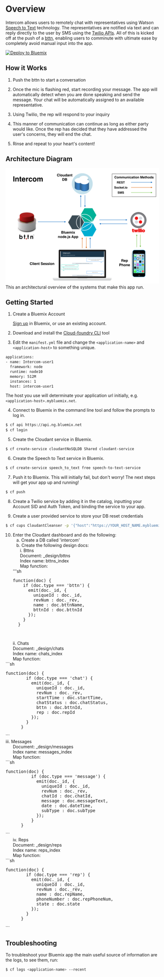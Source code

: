 # Overview

Intercom allows users to remotely chat with representatives using Watson [Speech to Text][speech_text_url] technology. The representatives are notified via text and can reply directly to the user by SMS using the [Twilio APIs][twilio_url]. All of this is kicked off at the push of a [bttn][bttn_url], enabling users to comminute with ultimate ease by completely avoid manual input into the app.

[![Deploy to Bluemix](https://bluemix.net/deploy/button.png)](https://bluemix.net/deploy?repository=https://github.com/IBM-Bluemix/intercom-nodejs)

## How it Works

1. Push the bttn to start a conversation

2. Once the mic is flashing red, start recording your message. The app will automatically detect when you are done speaking and send the message. Your chat will be automatically assigned to an available representative.

3. Using Twilio, the rep will respond to your inquiry

4. This manner of communication can continue as long as either party would like. Once the rep has decided that they have addressed the user's concerns, they will end the chat.

5. Rinse and repeat to your heart's content!

## Architecture Diagram

<img src="https://raw.githubusercontent.com/IBM-Bluemix/intercom-nodejs/master/public/images/diagram.png" width="650px"><br>This an architectural overview of the systems that make this app run.<br>

## Getting Started

1. Create a Bluemix Account

    [Sign up][sign_up_url] in Bluemix, or use an existing account.

2. Download and install the [Cloud-foundry CLI][cloud_foundry_url] tool

3. Edit the `manifest.yml` file and change the `<application-name>` and `<application-host>` to something unique.
  ```none
  applications:
  - name: Intercom-user1
    framework: node
    runtime: node10
    memory: 512M
    instances: 1
    host: intercom-user1
  ```
  The host you use will determinate your application url initially, e.g. `<application-host>.mybluemix.net`.

4. Connect to Bluemix in the command line tool and follow the prompts to log in.
  ```sh
  $ cf api https://api.ng.bluemix.net
  $ cf login
  ```

5. Create the Cloudant service in Bluemix.
  ```sh
  $ cf create-service cloudantNoSQLDB Shared cloudant-service
  ```

6. Create the Speech to Text service in Bluemix.
  ```sh
  $ cf create-service speech_to_text free speech-to-text-service
  ```

7. Push it to Bluemix. This will initially fail, but don't worry! The next steps will get your app up and running!
  ```sh
  $ cf push
  ```

8. Create a Twilio service by adding it in the catalog, inputting your Account SID and Auth Token, and binding the service to your app.

9. Create a user provided service to store your DB reset credentials
  ```sh
  $ cf cups CloudantCleanser -p '{"host":"https://YOUR_HOST_NAME.mybluemix.net/db/reset","username":"YOUR_USER_NAME","password":"YOUR_PASSWORD"}'
  ```
10. Enter the Cloudant dashboard and do the following:<br>
&nbsp;&nbsp;&nbsp;a. Create a DB called 'intercom'<br>
&nbsp;&nbsp;&nbsp;b. Create the following design docs:<br>
&nbsp;&nbsp;&nbsp;&nbsp;&nbsp;&nbsp;i. Bttns<br>
&nbsp;&nbsp;&nbsp;&nbsp;&nbsp;&nbsp;Document: _design/bttns<br>
&nbsp;&nbsp;&nbsp;&nbsp;&nbsp;&nbsp;Index name: bttns_index<br>
&nbsp;&nbsp;&nbsp;&nbsp;&nbsp;&nbsp;Map function:<br>
      '''sh
      <pre>function(doc) {
        if (doc.type === 'bttn') {
          emit(doc._id, {
            uniqueId : doc._id,
            revNum : doc._rev,
            name : doc.bttnName,
            bttnId : doc.bttnId
          });
        }
      }</pre>
      ```
<br>
&nbsp;&nbsp;&nbsp;&nbsp;&nbsp;&nbsp;ii. Chats<br>
&nbsp;&nbsp;&nbsp;&nbsp;&nbsp;&nbsp;Document: _design/chats<br>
&nbsp;&nbsp;&nbsp;&nbsp;&nbsp;&nbsp;Index name: chats_index<br>
&nbsp;&nbsp;&nbsp;&nbsp;&nbsp;&nbsp;Map function:<br>
      ```sh
      <pre>function(doc) {
        if (doc.type === 'chat') {
          emit(doc._id, {
            uniqueId : doc._id,
            revNum : doc._rev,
            startTime : doc.startTime,
            chatStatus : doc.chatStatus,
            bttn : doc.bttnId,
            rep : doc.repId
          });
        }
      }</pre>
      ```
<br>
    iii. Messages<br>
&nbsp;&nbsp;&nbsp;&nbsp;&nbsp;&nbsp;Document: _design/messages<br>
&nbsp;&nbsp;&nbsp;&nbsp;&nbsp;&nbsp;Index name: messages_index<br>
&nbsp;&nbsp;&nbsp;&nbsp;&nbsp;&nbsp;Map function:<br>
      ```sh
      <pre>function(doc) {
          if (doc.type === 'message') {
            emit(doc._id, {
              uniqueId : doc._id,
              revNum : doc._rev,
              chatId : doc.chatId,
              message : doc.messageText,
              date : doc.dateTime,
              subType : doc.subType
            });
          }
      }</pre>
      ```
<br>
&nbsp;&nbsp;&nbsp;&nbsp;&nbsp;&nbsp;iv. Reps<br>
&nbsp;&nbsp;&nbsp;&nbsp;&nbsp;&nbsp;Document: _design/reps<br>
&nbsp;&nbsp;&nbsp;&nbsp;&nbsp;&nbsp;Index name: reps_index<br>
&nbsp;&nbsp;&nbsp;&nbsp;&nbsp;&nbsp;Map function:<br>
      ```sh
      <pre>function(doc) {
        if (doc.type === 'rep') {
          emit(doc._id, {
            uniqueId : doc._id,
            revNum : doc._rev,
            name : doc.repName,
            phoneNumber : doc.repPhoneNum,
            state : doc.state
          });
        }
      }</pre>
      ```

## Troubleshooting

To troubleshoot your Bluemix app the main useful source of information are the logs, to see them, run:

  ```sh
  $ cf logs <application-name> --recent
  ```

[speech_text_url]: https://www.ibm.com/smarterplanet/us/en/ibmwatson/developercloud/speech-to-text.html
[twilio_url]: https://www.twilio.com/docs/api
[bttn_url]: http://bt.tn/
[sign_up_url]: https://apps.admin.ibmcloud.com/manage/trial/bluemix.html
[cloud_foundry_url]: https://github.com/cloudfoundry/cli
